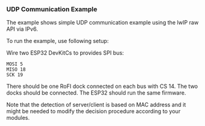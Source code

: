### UDP Communication Example

The example shows simple UDP communication example using the lwIP raw API via IPv6.

To run the example, use following setup:

Wire two ESP32 DevKitCs to provides SPI bus:

    MOSI 5
    MISO 18
    SCK 19

There should be one RoFI dock connected on each bus with CS 14. The two docks should be connected. The ESP32 should run the same firmware.

Note that the detection of server/client is based on MAC address and it might be needed to modify the decision procedure according to your modules.
